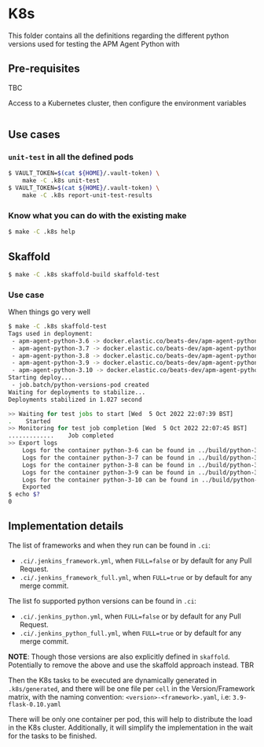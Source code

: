 # K8s

This folder contains all the definitions regarding the different python versions used for
testing the APM Agent Python with

## Pre-requisites

TBC

Access to a Kubernetes cluster, then configure the environment variables

```bash

```

## Use cases

### `unit-test` in all the defined pods

```bash
$ VAULT_TOKEN=$(cat ${HOME}/.vault-token) \
    make -C .k8s unit-test
$ VAULT_TOKEN=$(cat ${HOME}/.vault-token) \
    make -C .k8s report-unit-test-results
```

### Know what you can do with the existing make

```bash
$ make -C .k8s help
```

## Skaffold

```bash
$ make -C .k8s skaffold-build skaffold-test
```

### Use case

When things go very well

```bash
$ make -C .k8s skaffold-test
Tags used in deployment:
 - apm-agent-python-3.6 -> docker.elastic.co/beats-dev/apm-agent-python-3_6:v6.12.0-33-gb6cfe0d3-dirty@sha256:4b5557bead9abb6e590cd8240dc0f2fb25165a1214e757d510f1e3bcfc1a1f83
 - apm-agent-python-3.7 -> docker.elastic.co/beats-dev/apm-agent-python-3_7:v6.12.0-33-gb6cfe0d3-dirty@sha256:b8bc4fb1fcbc1da921d3aaa9a2634e1c9017d309006533258f814fb93ba21e63
 - apm-agent-python-3.8 -> docker.elastic.co/beats-dev/apm-agent-python-3_8:v6.12.0-33-gb6cfe0d3-dirty@sha256:11b64ce873b1663ca80e363a962c3cbf2fe9f9cdaccfdf268ab2ff84cf3f9a7a
 - apm-agent-python-3.9 -> docker.elastic.co/beats-dev/apm-agent-python-3_9:v6.12.0-33-gb6cfe0d3-dirty@sha256:f70a02c2cfffb776f07c62c823c09454f136de81c3beb61a6c49fa1d4d58a616
 - apm-agent-python-3.10 -> docker.elastic.co/beats-dev/apm-agent-python-3_10:v6.12.0-33-gb6cfe0d3-dirty@sha256:24f20916f2f24f233d2c978018121272b2d963a9231ef83cafe5293da21ace27
Starting deploy...
 - job.batch/python-versions-pod created
Waiting for deployments to stabilize...
Deployments stabilized in 1.027 second

>> Waiting for test jobs to start [Wed  5 Oct 2022 22:07:39 BST]
.    Started
>> Monitoring for test job completion [Wed  5 Oct 2022 22:07:45 BST]
.............    Job completed
>> Export logs
    Logs for the container python-3-6 can be found in ../build/python-3-6.out
    Logs for the container python-3-7 can be found in ../build/python-3-7.out
    Logs for the container python-3-8 can be found in ../build/python-3-8.out
    Logs for the container python-3-9 can be found in ../build/python-3-9.out
    Logs for the container python-3-10 can be found in ../build/python-3-10.out
    Exported
$ echo $?
0
```

## Implementation details

The list of frameworks and when they run can be found in `.ci`:

* `.ci/.jenkins_framework.yml`, when `FULL=false` or by default for any Pull Request.
* `.ci/.jenkins_framework_full.yml`, when `FULL=true` or by default for any merge commit.

The list fo supported python versions can be found in `.ci`:

* `.ci/.jenkins_python.yml`, when `FULL=false` or by default for any Pull Request.
* `.ci/.jenkins_python_full.yml`, when `FULL=true` or by default for any merge commit.

**NOTE**: Though those versions are also explicitly defined in `skaffold`. Potentially to remove the above and use the skaffold approach instead. TBR

Then the K8s tasks to be executed are dynamically generated in `.k8s/generated`, and there will be
one file per `cell` in the Version/Framework matrix, with the naming convention: `<version>-<framework>.yaml`, i.e: `3.9-flask-0.10.yaml`

There will be only one container per pod, this will help to distribute the load in the K8s cluster. Additionally, it will simplify the implementation in the wait for the tasks to be finished.


